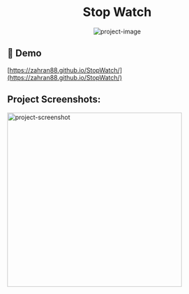 <h1 align="center" id="title">Stop Watch</h1>

<p align="center"><img src="https://socialify.git.ci/ZAHRAN88/StopWatch/image?language=1&amp;name=1&amp;owner=1&amp;theme=Light" alt="project-image"></p>

<h2>🚀 Demo</h2>

[https://zahran88.github.io/StopWatch/](https://zahran88.github.io/StopWatch/)

<h2>Project Screenshots:</h2>

<img src="https://i.postimg.cc/hjL7181Z/Screenshot-2024-01-27-095404.png" alt="project-screenshot" width="400" height="400/">
